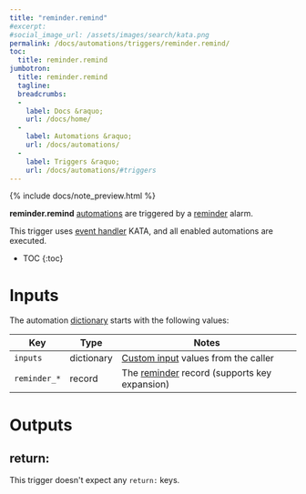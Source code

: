```yaml
---
title: "reminder.remind"
#excerpt: 
#social_image_url: /assets/images/search/kata.png
permalink: /docs/automations/triggers/reminder.remind/
toc:
  title: reminder.remind
jumbotron:
  title: reminder.remind
  tagline: 
  breadcrumbs:
  -
    label: Docs &raquo;
    url: /docs/home/
  -
    label: Automations &raquo;
    url: /docs/automations/
  -
    label: Triggers &raquo;
    url: /docs/automations/#triggers
---
```


{% include docs/note_preview.html %}

**reminder.remind** [automations](/docs/automations/) are triggered by a [reminder](/docs/reminders/) alarm.

This trigger uses [event handler](/docs/automations/#event-handlers) KATA, and all enabled automations are executed.

* TOC
{:toc}

# Inputs

The automation [dictionary](/docs/automations/#dictionaries) starts with the following values:

| Key | Type | Notes
|-|-|-
| `inputs` | dictionary | [Custom input](/docs/automations/#inputs) values from the caller
| `reminder_*` | record | The [reminder](/docs/records/types/reminder/) record (supports key expansion)

# Outputs

## return:

This trigger doesn't expect any `return:` keys.